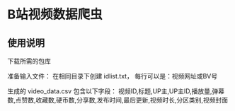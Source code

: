 # B站视频数据爬虫
## 使用说明
下载所需的包库

​​准备输入文件​​：
在相同目录下创建 idlist.txt，
每行可以是：视频网址或BV号

生成的 video_data.csv 包含以下字段：
视频ID,标题,UP主,UP主ID,播放量,弹幕数,点赞数,收藏数,硬币数,分享数,发布时间,最后更新,视频时长,分区类别,视频封面
